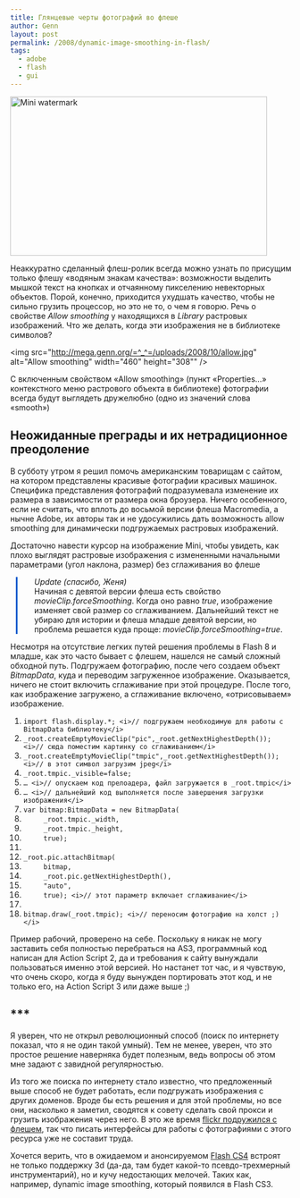 ```yaml
---
title: Глянцевые черты фотографий во флеше
author: Genn
layout: post
permalink: /2008/dynamic-image-smoothing-in-flash/
tags:
  - adobe
  - flash
  - gui
---
```

<img src="http://mega.genn.org/=^_^=/uploads/2008/10/mini.jpg" alt="Mini watermark" width="460" height="285" />

Неаккуратно сделанный флеш-ролик всегда можно узнать по присущим только флешу «водяным знакам качества»: возможности выделить мышкой текст на кнопках и отчаянному пикселению невекторных объектов. Порой, конечно, приходится ухудшать качество, чтобы не сильно грузить процессор, но это не то, о чем я говорю. Речь о свойстве *Allow smoothing* у находящихся в *Library* растровых изображений. Что же делать, когда эти изображения не в библиотеке символов?  
<!--more-->

  
<img src="http://mega.genn.org/=^_^=/uploads/2008/10/allow.jpg" alt="Allow smoothing" width="460" height="308"" />

<p class="imgdesc">
  С включенным свойством «Allow smoothing» (пункт «Properties…» контекстного меню растрового объекта в библиотеке) фотографии всегда будут выглядеть дружелюбно (одно из значений слова «smooth»)
</p>

## Неожиданные преграды и их нетрадиционное преодоление

В субботу утром я решил помочь американским товарищам с сайтом, на котором представлены красивые фотографии красивых машинок. Специфика представления фотографий подразумевала изменение их размера в зависимости от размера окна броузера. Ничего особенного, если не считать, что вплоть до восьмой версии флеша Macromedia, а нычне Adobe, их авторы так и не удосужились дать возможность allow smoothing для динамически подгружаемых растровых изображений.



<p class="imgdesc">
  Достаточно навести курсор на изображение Mini, чтобы увидеть, как плохо выглядят растровые изображения с измененными начальными параметрами (угол наклона, размер) без сглаживания во флеше
</p>

<p style="margin-left: 10px; padding-left: 30px; border-left: 3px solid #005bcd;">
  <i>Update (спасибо, Женя)</i><br />Начиная с девятой версии флеша есть свойство <i>movieClip.forceSmoothing</i>. Когда оно равно <i>true</i>, изображение изменяет свой размер со сглаживанием. Дальнейший текст не убираю для истории и флеша младше девятой версии, но проблема решается куда проще: <i>movieClip.forceSmoothing=true</i>.
</p>

Несмотря на отсутствие легких путей решения проблемы в Flash 8 и младше, как это часто бывает с флешем, нашелся не самый сложный обходной путь. Подгружаем фотографию, после чего создаем объект *BitmapData*, куда и переводим загруженное изображение. Оказывается, ничего не стоит включить сглаживание при этой процедуре. После того, как изображение загружено, а сглаживание включено, «отрисовываем» изображение.

<ol class="h4x0r">
  <li>
    <code>import flash.display.*; &lt;i>// подгружаем необходимую для работы с BitmapData библиотеку&lt;/i></code>
  </li>
  <li>
    <code>_root.createEmptyMovieClip("pic",_root.getNextHighestDepth()); &lt;i>// сюда поместим картинку со сглаживанием&lt;/i></code>
  </li>
  <li>
    <code>_root.createEmptyMovieClip("tmpic",_root.getNextHighestDepth()); &lt;i>// в этот символ загрузим jpeg&lt;/i></code>
  </li>
  <li>
    <code>_root.tmpic._visible=false;</code>
  </li>
  <li>
    <code>… &lt;i>// опускаем код прелоадера, файл загружается в _root.tmpic&lt;/i></code>
  </li>
  <li>
    <code>… &lt;i>// дальнейший код выполняется после завершения загрузки изображения&lt;/i></code>
  </li>
  <li>
    <code>var bitmap:BitmapData = new BitmapData(</code>
  </li>
  <li>
    <code style="padding-left: 3em;">_root.tmpic._width,</code>
  </li>
  <li>
    <code style="padding-left: 3em;">_root.tmpic._height,</code>
  </li>
  <li>
    <code style="padding-left: 3em;">true);</code>
  </li>
  <li>
    <code></code>
  </li>
  <li>
    <code>_root.pic.attachBitmap(</code>
  </li>
  <li>
    <code style="padding-left: 3em;">bitmap,</code>
  </li>
  <li>
    <code style="padding-left: 3em;">_root.pic.getNextHighestDepth(),</code>
  </li>
  <li>
    <code style="padding-left: 3em;">"auto",</code>
  </li>
  <li>
    <code style="padding-left: 3em;">true); &lt;i>// этот параметр включает сглаживание&lt;/i></code>
  </li>
  <li>
    <code></code>
  </li>
  <li>
    <code>bitmap.draw(_root.tmpic); &lt;i>// переносим фотографию на холст ;)&lt;/i></code>
  </li>
</ol>

Пример рабочий, проверено на себе. Поскольку я никак не могу заставить себя полностью перебраться на AS3, программный код написан для Action Script 2, да и требования к сайту вынуждали пользоваться именно этой версией. Но настанет тот час, и я чувствую, что очень скоро, когда я буду вынужден портировать этот код, и не только его, на Action Script 3 или даже выше ;)

## \***

Я уверен, что не открыл революционный способ (поиск по интернету показал, что я не один такой умный). Тем не менее, уверен, что это простое решение наверняка будет полезным, ведь вопросы об этом мне задают с завидной регулярностью. 

Из того же поиска по интернету стало известно, что предложенный выше способ не будет работать, если подгружать изображения с других доменов. Вроде бы есть решения и для этой проблемы, но все они, насколько я заметил, сводятся к совету сделать свой прокси и грузить изображения через него. В это же время [flickr подружился с флешем][1], так что писать интерфейсы для работы с фотографиями с этого ресурса уже не составит труда.

Хочется верить, что в ожидаемом и анонсируемом [Flash CS4][2] встроят не только поддержку 3d (да-да, там будет какой-то псевдо-трехмерный инструментарий), но и кучу недостающих мелочей. Таких как, например, dynamic image smoothing, который появился в Flash CS3.

 [1]: http://www.yswfblog.com/blog/2007/08/29/flickr-now-even-more-flash-friendly/
 [2]: http://www.adobe.com/products/flash/